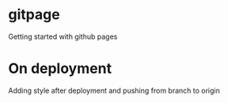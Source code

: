 # gitpage

Getting started with github pages

# On deployment

Adding style after deployment and pushing from branch to origin

